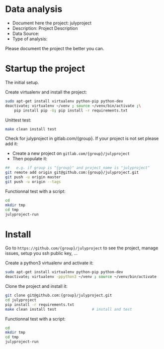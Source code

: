 # Data analysis
- Document here the project: julyproject
- Description: Project Description
- Data Source:
- Type of analysis:

Please document the project the better you can.

# Startup the project

The initial setup.

Create virtualenv and install the project:
```bash
sudo apt-get install virtualenv python-pip python-dev
deactivate; virtualenv ~/venv ; source ~/venv/bin/activate ;\
    pip install pip -U; pip install -r requirements.txt
```

Unittest test:
```bash
make clean install test
```

Check for julyproject in gitlab.com/{group}.
If your project is not set please add it:

- Create a new project on `gitlab.com/{group}/julyproject`
- Then populate it:

```bash
##   e.g. if group is "{group}" and project_name is "julyproject"
git remote add origin git@github.com:{group}/julyproject.git
git push -u origin master
git push -u origin --tags
```

Functionnal test with a script:

```bash
cd
mkdir tmp
cd tmp
julyproject-run
```

# Install

Go to `https://github.com/{group}/julyproject` to see the project, manage issues,
setup you ssh public key, ...

Create a python3 virtualenv and activate it:

```bash
sudo apt-get install virtualenv python-pip python-dev
deactivate; virtualenv -ppython3 ~/venv ; source ~/venv/bin/activate
```

Clone the project and install it:

```bash
git clone git@github.com:{group}/julyproject.git
cd julyproject
pip install -r requirements.txt
make clean install test                # install and test
```
Functionnal test with a script:

```bash
cd
mkdir tmp
cd tmp
julyproject-run
```
